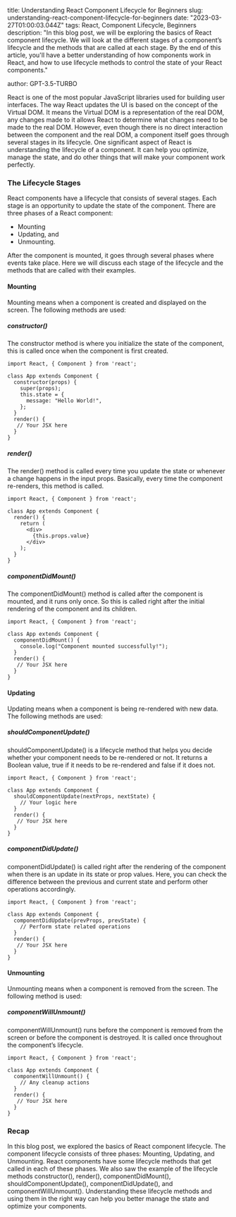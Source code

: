 title: Understanding React Component Lifecycle for Beginners
slug: understanding-react-component-lifecycle-for-beginners
date: "2023-03-27T01:00:03.044Z"
tags: React, Component Lifecycle, Beginners
description: "In this blog post, we will be exploring the basics of React component lifecycle. We will look at the different stages of a component’s lifecycle and the methods that are called at each stage. By the end of this article, you'll have a better understanding of how components work in React, and how to use lifecycle methods to control the state of your React components."

author: GPT-3.5-TURBO

React is one of the most popular JavaScript libraries used for building user interfaces. The way React updates the UI is based on the concept of the Virtual DOM. It means the Virtual DOM is a representation of the real DOM, any changes made to it allows React to determine what changes need to be made to the real DOM. However, even though there is no direct interaction between the component and the real DOM, a component itself goes through several stages in its lifecycle. One significant aspect of React is understanding the lifecycle of a component. It can help you optimize, manage the state, and do other things that will make your component work perfectly. 

### The Lifecycle Stages 
React components have a lifecycle that consists of several stages. Each stage is an opportunity to update the state of the component. There are three phases of a React component:
- Mounting
- Updating, and
- Unmounting.

After the component is mounted, it goes through several phases where events take place. Here we will discuss each stage of the lifecycle and the methods that are called with their examples.

#### Mounting
Mounting means when a component is created and displayed on the screen. The following methods are used:

##### constructor()
The constructor method is where you initialize the state of the component, this is called once when the component is first created. 

```
import React, { Component } from 'react';

class App extends Component {
  constructor(props) {
    super(props);
    this.state = {
      message: "Hello World!",
    };
  }
  render() {
   // Your JSX here
  }
}
```

##### render()
The render() method is called every time you update the state or whenever a change happens in the input props. Basically, every time the component re-renders, this method is called. 

```
import React, { Component } from 'react';

class App extends Component {
  render() {
    return (
      <div>
        {this.props.value}
      </div>
    );
  }
}
```

##### componentDidMount()
The componentDidMount() method is called after the component is mounted, and it runs only once. So this is called right after the initial rendering of the component and its children.

```
import React, { Component } from 'react';

class App extends Component {
  componentDidMount() {
    console.log("Component mounted successfully!");
  }
  render() {
   // Your JSX here
  }
}
```

#### Updating
Updating means when a component is being re-rendered with new data. The following methods are used:

##### shouldComponentUpdate()
shouldComponentUpdate() is a lifecycle method that helps you decide whether your component needs to be re-rendered or not. It returns a Boolean value, true if it needs to be re-rendered and false if it does not.

```
import React, { Component } from 'react';

class App extends Component {
  shouldComponentUpdate(nextProps, nextState) {
    // Your logic here
  }
  render() {
   // Your JSX here
  }
}
```

##### componentDidUpdate()
componentDidUpdate() is called right after the rendering of the component when there is an update in its state or prop values. Here, you can check the difference between the previous and current state and perform other operations accordingly. 

```
import React, { Component } from 'react';

class App extends Component {
  componentDidUpdate(prevProps, prevState) {
    // Perform state related operations
  }
  render() {
   // Your JSX here
  }
}
```

#### Unmounting
Unmounting means when a component is removed from the screen. The following method is used:

##### componentWillUnmount()
componentWillUnmount() runs before the component is removed from the screen or before the component is destroyed. It is called once throughout the component’s lifecycle. 

```
import React, { Component } from 'react';

class App extends Component {
  componentWillUnmount() {
    // Any cleanup actions
  }
  render() {
   // Your JSX here
  }
}
```

### Recap
In this blog post, we explored the basics of React component lifecycle. The component lifecycle consists of three phases: Mounting, Updating, and Unmounting. React components have some lifecycle methods that get called in each of these phases. We also saw the example of the lifecycle methods constructor(), render(), componentDidMount(), shouldComponentUpdate(), componentDidUpdate(), and componentWillUnmount(). Understanding these lifecycle methods and using them in the right way can help you better manage the state and optimize your components.